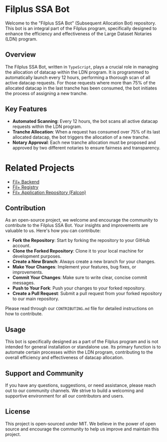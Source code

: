 # Filplus SSA Bot
Welcome to the "Filplus SSA Bot" (Subsequent Allocation Bot) repository. This bot is an integral part of the Filplus program, specifically designed to enhance the efficiency and effectiveness of the Large Dataset Notaries (LDN) program.

## Overview
The Filplus SSA Bot, written in <code>TypeScript</code>, plays a crucial role in managing the allocation of datacap within the LDN program. It is programmed to automatically launch every 12 hours, performing a thorough scan of all active datacap requests. For those requests where more than 75% of the allocated datacap in the last tranche has been consumed, the bot initiates the process of assigning a new tranche.

## Key Features
- **Automated Scanning**: Every 12 hours, the bot scans all active datacap requests within the LDN program.
- **Tranche Allocation**: When a request has consumed over 75% of its last allocated datacap, the bot triggers the allocation of a new tranche.
- **Notary Approval**: Each new tranche allocation must be proposed and approved by two different notaries to ensure fairness and transparency.

# Related Projects
- [Fil+ Backend](https://github.com/filecoin-project/filplus-backend)
- [Fil+ Registry](https://github.com/filecoin-project/filplus-registry)
- [Fil+ Application Repository (Falcon)](https://github.com/filecoin-project/filecoin-plus-falcon)

## Contribution
As an open-source project, we welcome and encourage the community to contribute to the Filplus SSA Bot. Your insights and improvements are valuable to us. Here's how you can contribute:

- **Fork the Repository**: Start by forking the repository to your GitHub account.
- **Clone the Forked Repository**: Clone it to your local machine for development purposes.
- **Create a New Branch**: Always create a new branch for your changes.
- **Make Your Changes**: Implement your features, bug fixes, or improvements.
- **Commit Your Changes**: Make sure to write clear, concise commit messages.
- **Push to Your Fork**: Push your changes to your forked repository.
- **Create a Pull Request**: Submit a pull request from your forked repository to our main repository.

Please read through our <code>CONTRIBUTING.md</code> file for detailed instructions on how to contribute.

## Usage
This bot is specifically designed as a part of the Filplus program and is not intended for general installation or standalone use. Its primary function is to automate certain processes within the LDN program, contributing to the overall efficiency and effectiveness of datacap allocation.

## Support and Community
If you have any questions, suggestions, or need assistance, please reach out to our community channels. We strive to build a welcoming and supportive environment for all our contributors and users.

## License
This project is open-sourced under MIT. We believe in the power of open source and encourage the community to help us improve and maintain this project.